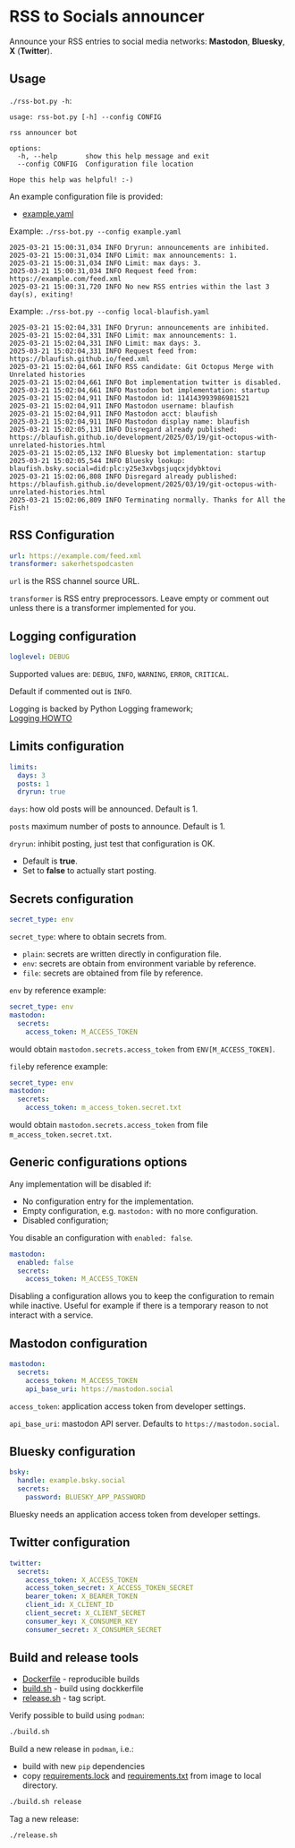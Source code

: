 # RSS to Socials announcer

Announce your RSS entries to social media networks:
**Mastodon**, **Bluesky**, **X** (**Twitter**).

## Usage

`./rss-bot.py -h`:

``` plain
usage: rss-bot.py [-h] --config CONFIG

rss announcer bot

options:
  -h, --help       show this help message and exit
  --config CONFIG  Configuration file location

Hope this help was helpful! :-)
```

An example configuration file is provided:
* [example.yaml](example.yaml)

Example: `./rss-bot.py --config example.yaml`

``` plain
2025-03-21 15:00:31,034 INFO Dryrun: announcements are inhibited.
2025-03-21 15:00:31,034 INFO Limit: max announcements: 1.
2025-03-21 15:00:31,034 INFO Limit: max days: 3.
2025-03-21 15:00:31,034 INFO Request feed from: https://example.com/feed.xml
2025-03-21 15:00:31,720 INFO No new RSS entries within the last 3 day(s), exiting!
```

Example: `./rss-bot.py --config local-blaufish.yaml`

``` plain
2025-03-21 15:02:04,331 INFO Dryrun: announcements are inhibited.
2025-03-21 15:02:04,331 INFO Limit: max announcements: 1.
2025-03-21 15:02:04,331 INFO Limit: max days: 3.
2025-03-21 15:02:04,331 INFO Request feed from: https://blaufish.github.io/feed.xml
2025-03-21 15:02:04,661 INFO RSS candidate: Git Octopus Merge with Unrelated histories
2025-03-21 15:02:04,661 INFO Bot implementation twitter is disabled.
2025-03-21 15:02:04,661 INFO Mastodon bot implementation: startup
2025-03-21 15:02:04,911 INFO Mastodon id: 114143993986981521
2025-03-21 15:02:04,911 INFO Mastodon username: blaufish
2025-03-21 15:02:04,911 INFO Mastodon acct: blaufish
2025-03-21 15:02:04,911 INFO Mastodon display name: blaufish
2025-03-21 15:02:05,131 INFO Disregard already published: https://blaufish.github.io/development/2025/03/19/git-octopus-with-unrelated-histories.html
2025-03-21 15:02:05,132 INFO Bluesky bot implementation: startup
2025-03-21 15:02:05,544 INFO Bluesky lookup: blaufish.bsky.social=did:plc:y25e3xvbgsjuqcxjdybktovi
2025-03-21 15:02:06,808 INFO Disregard already published: https://blaufish.github.io/development/2025/03/19/git-octopus-with-unrelated-histories.html
2025-03-21 15:02:06,809 INFO Terminating normally. Thanks for All the Fish!
```

## RSS Configuration

``` yaml
url: https://example.com/feed.xml
transformer: sakerhetspodcasten
```

`url` is the RSS channel source URL. 

`transformer` is RSS entry preprocessors.
Leave empty or comment out unless there is a transformer implemented for you.

## Logging configuration

``` yaml
loglevel: DEBUG
```

Supported values are:
 `DEBUG`, 
 `INFO`,
 `WARNING`,
 `ERROR`,
 `CRITICAL`.

Default if commented out is `INFO`.

Logging is backed by Python Logging framework; \
[Logging HOWTO](https://docs.python.org/3/howto/logging.html)

## Limits configuration

``` yaml
limits:
  days: 3
  posts: 1
  dryrun: true
```

`days`: how old posts will be announced. Default is 1.

`posts` maximum number of posts to announce. Default is 1.

`dryrun`: inhibit posting, just test that configuration is OK.

* Default is **true**.
* Set to **false** to actually start posting.

## Secrets configuration

``` yaml
secret_type: env
```

`secret_type`: where to obtain secrets from.
 
* `plain`: secrets are written directly in configuration file.
* `env`: secrets are obtain from environment variable by reference.
* `file`: secrets are obtained from file by reference.


`env` by reference example:

``` yaml
secret_type: env
mastodon:
  secrets:
    access_token: M_ACCESS_TOKEN
```

would obtain `mastodon.secrets.access_token` from `ENV[M_ACCESS_TOKEN]`.

`file`by reference example:

``` yaml
secret_type: env
mastodon:
  secrets:
    access_token: m_access_token.secret.txt
```

would obtain `mastodon.secrets.access_token` from file `m_access_token.secret.txt`.

## Generic configurations options

Any implementation will be disabled if:

* No configuration entry for the implementation.
* Empty configuration, e.g. `mastodon:` with no more configuration.
* Disabled configuration;

You disable an configuration with `enabled: false`.

``` yaml
mastodon:
  enabled: false
  secrets:
    access_token: M_ACCESS_TOKEN
```

Disabling a configuration allows you to keep the configuration to
remain while inactive.
Useful for example if there is a temporary reason to not interact
with a service.

## Mastodon configuration

``` yaml
mastodon:
  secrets:
    access_token: M_ACCESS_TOKEN
    api_base_uri: https://mastodon.social
```

`access_token`: application access token from developer settings.

`api_base_uri`: mastodon API server. 
Defaults to `https://mastodon.social`.

## Bluesky configuration

``` yaml
bsky:
  handle: example.bsky.social
  secrets:
    password: BLUESKY_APP_PASSWORD
```

Bluesky needs an application access token from developer settings.

## Twitter configuration

``` yaml
twitter:
  secrets:
    access_token: X_ACCESS_TOKEN
    access_token_secret: X_ACCESS_TOKEN_SECRET
    bearer_token: X_BEARER_TOKEN
    client_id: X_CLIENT_ID
    client_secret: X_CLIENT_SECRET
    consumer_key: X_CONSUMER_KEY
    consumer_secret: X_CONSUMER_SECRET
```

## Build and release tools

* [Dockerfile](Dockerfile) - reproducible builds
* [build.sh](build.sh) - build using dockkerfile
* [release.sh](release.sh) - tag script.

Verify possible to build using `podman`:

``` bash
./build.sh
```

Build a new release in `podman`, i.e.:
* build with new `pip` dependencies
* copy [requirements.lock](requirements.lock)
  and [requirements.txt](requirements.txt)
  from image to local directory.

``` bash
./build.sh release
```

Tag a new release:

``` bash
./release.sh
```
